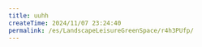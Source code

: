 ```yaml
---
title: uuhh
createTime: 2024/11/07 23:24:40
permalink: /es/LandscapeLeisureGreenSpace/r4h3PUfp/
---
```

